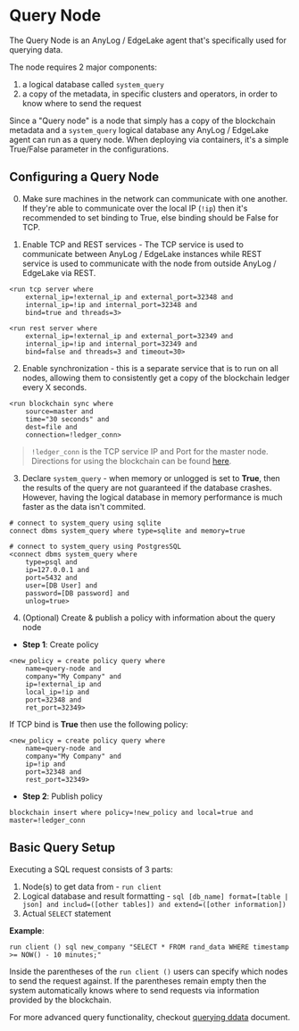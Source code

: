 # Query Node

The Query Node is an AnyLog / EdgeLake agent that's specifically used for querying data.

The node requires 2 major components: 
1. a logical database called `system_query`
2. a copy of the metadata, in specific clusters and operators, in order to know where to send the request


Since a "Query node" is a node that simply has a copy of the blockchain metadata and a `system_query` logical database 
any AnyLog / EdgeLake agent can run as a query node. When deploying via containers, it's a simple True/False parameter 
in the configurations.

## Configuring a Query Node
0. Make sure machines in the network can communicate with one another. If they're able to communicate over the local IP 
(`!ip`) then it's recommended to set binding to True, else binding should be False for TCP. 

1. Enable TCP and REST services - The TCP service is used to communicate between AnyLog / EdgeLake instances while
REST service is used to communicate with the node from outside AnyLog / EdgeLake via REST. 
```anylog
<run tcp server where 
    external_ip=!external_ip and external_port=32348 and 
    internal_ip=!ip and internal_port=32348 and 
    bind=true and threads=3>

<run rest server where 
    external_ip=!external_ip and external_port=32349 and 
    internal_ip=!ip and internal_port=32349 and 
    bind=false and threads=3 and timeout=30> 
```

2. Enable synchronization - this is a separate service that is to run on all nodes, allowing them to consistently get a 
copy of the blockchain ledger every X seconds.

```anylog
<run blockchain sync where 
    source=master and 
    time="30 seconds" and 
    dest=file and 
    connection=!ledger_conn>
```
> `!ledger_conn` is the TCP service IP and Port for the master node. Directions for using the blockchain can be found [here]().


3. Declare `system_query` - when memory or unlogged is set to **True**, then the results of the query are not guaranteed 
if the database crashes. However, having the logical database in memory performance is much faster as the data isn't 
commited.

```anylog
# connect to system_query using sqlite 
connect dbms system_query where type=sqlite and memory=true 

# connect to system_query using PostgresSQL 
<connect dbms system_query where 
    type=psql and 
    ip=127.0.0.1 and 
    port=5432 and 
    user=[DB User] and 
    password=[DB password] and 
    unlog=true>
```


4. (Optional) Create & publish a policy with information about the query node 
* **Step 1**: Create policy 
```anylog
<new_policy = create policy query where 
    name=query-node and 
    company="My Company" and 
    ip=!external_ip and
    local_ip=!ip and 
    port=32348 and
    ret_port=32349>
```

If TCP bind is **True** then use the following policy: 
```anylog
<new_policy = create policy query where 
    name=query-node and 
    company="My Company" and 
    ip=!ip and 
    port=32348 and
    rest_port=32349>
```


* **Step 2**: Publish policy
```anylog
blockchain insert where policy=!new_policy and local=true and master=!ledger_conn
```

## Basic Query Setup

Executing a SQL request consists of 3 parts:
1. Node(s) to get data from - `run client`
2. Logical database and result formatting - `sql [db_name] format=[table | json] and includ=([other tables]) and extend=([other information])`
3. Actual `SELECT` statement 

**Example**: 
```anylog
run client () sql new_company "SELECT * FROM rand_data WHERE timestamp >= NOW() - 10 minutes;"
```

Inside the parentheses of the `run client ()` users can specify which nodes to send the request against. If the 
parentheses remain empty then the system automatically knows where to send requests via information provided by the 
blockchain. 

For more advanced query functionality, checkout [querying ddata]() document. 
